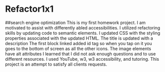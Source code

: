 # Refactor1x1
##search engine optimization
This is my first homework project.
I am motivated to assist with differently abled accessibilities.
I utilized refactoring skills by updating code to semantic elements.
I updated CSS with the styling properties associated with the updated HTML.
The title is updated with a description
The first block linked added id tag so when you tap on it you goes to the bottom of screen as all the other icons.
The image elements have alt attributes
I learned that I did not ask enough questions and to use different resources.
I used YouTube, w3, w3 accessibility, and tutoring.
This project is an attempt to satisfy all clients requests.
